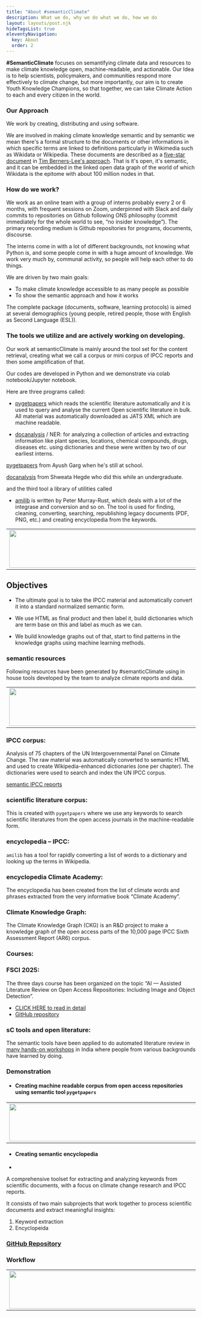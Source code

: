 ```yaml
---
title: "About #semanticClimate"
description: What we do, why we do what we do, how we do
layout: layouts/post.njk
hideTagsList: true
eleventyNavigation:
  key: About
  order: 2
---
```


**#SemanticClimate** focuses on semantifying climate data and resources to make climate knowledge open, machine-readable, and actionable. Our Idea is to help scientists, policymakers, and communities respond more effectively to climate change, but more importantly, our aim is to create Youth Knowledge Champions, so that together, we can take Climate Action to each and every citizen in the world.

### Our Approach

We work by creating, distributing and using software.

We are involved in making climate knowledge semantic and by semantic we mean there's a 
formal structure to the documents or other informations in which specific terms are linked to definitions particularly in Wikimedia such as Wikidata or Wikipedia. These documents are described as a [five-star document](https://en.wikipedia.org/wiki/Linked_data) in [Tim Berners-Lee's approach](https://en.wikipedia.org/wiki/Tim_Berners-Lee). That is it's open, it's semantic, and it can be embedded in the linked open data graph of the world of which Wikidata is the epitome with about 100 million nodes in that. 

### How do we work?

We work as an online team with a group of interns probably every 2 or 6 months, with frequent sessions on Zoom, underpinned with Slack and daily commits to repositories on Github following ONS philosophy (commit immediately for the whole world to see, “no insider knowledge”). The primary recording medium is Github repositories for programs, documents, discourse.

The interns come in with a lot of different backgrounds, not knowing what Python is, and some people come in with a huge amount of knowledge. We work very much by, communal activity, so people will help each other to do things.

We are driven by two main goals:

- To make climate knowledge accessible to as many people as possible
- To show the semantic approach and how it works
  
The complete package (documents, software, learning protocols) is aimed at several demographics (young people, retired people, those with English as Second Language (ESL)). 


### The tools we utilize and are actively working on developing.

Our work at semanticClimate is mainly around the tool set for the content retrieval, creating what we call a corpus or mini corpus of IPCC reports and then some amplification of that. 

Our codes are developed in Python and we demonstrate via colab notebook/Jupyter notebook.

Here are three programs called: 
- [pygetpapers](https://github.com/petermr/pygetpapers) which reads the scientific literature automatically and it is used to query and analyse the current Open scientific literature in bulk. All material was automatically downloaded as JATS XML which are machine readable.  
  
- [docanalysis](https://github.com/petermr/docanalysis) / NER: for analyzing a collection of articles and extracting information like plant species, locations, chemical compounds, drugs, diseases etc. using dictionaries and these were written by two of our earliest interns. 
  
[pygetpapers](https://github.com/petermr/pygetpapers) from Ayush Garg when he's still at school. 

[docanalysis](https://github.com/petermr/docanalysis) from Shweata Hegde who did this while an undergraduate. 

and the third tool a library of utilities called 

- [amilib](https://github.com/petermr/amilib) is written by Peter Murray-Rust, which deals with a lot of the integrase and conversion and so on. The tool is used for finding, cleaning, converting, searching, republishing legacy documents (PDF, PNG, etc.) and creating encyclopedia from the keywords.

<table>
  <tr>
    <td>
      <img src='{{ "/static/img/events_all/semantic_graph.png" | url }}' width="500" height="100">
    </td>
  </tr>
</table>

## Objectives

- The ultimate goal is to take the IPCC material and automatically convert it into a standard normalized semantic form. 

- We use HTML as final product and then label it, build dictionaries which are term base on this and label as much as we can. 

- We build knowledge graphs out of that, start to find patterns in the knowledge graphs using machine learning methods. 

### semantic resources

Following resources have been generated by #semanticClimate using in house tools developed by the team to analyze climate reports and data.

<table>
  <tr>
    <td>
      <img src='{{ "/static/img/events_all/semantic_graph1.png" | url }}' width="500" height="100">
    </td>
  </tr>
</table>

### IPCC corpus: 

Analysis of 75 chapters of the UN Intergovernmental Panel on Climate Change. The raw material was automatically converted to semantic HTML and used to create Wikipedia-enhanced dictionaries (one per chapter). The dictionaries were used to search and index the UN IPCC corpus.

[semantic IPCC reports](https://github.com/petermr/amilib/tree/main/test/resources/ipcc/cleaned_content)

### scientific literature corpus: 

This is created with `pygetpapers` where we use any keywords to search scientific literatures from the open access journals in the machine-readable form.

### encyclopedia – IPCC:

`amilib` has a tool for rapidly converting a list of words to a dictionary and looking up the terms in Wikipedia.

### encyclopedia Climate Academy: 

The encyclopedia has been created from the list of climate words and phrases extracted from the very informative book “Climate Academy”.

### Climate Knowledge Graph: 

The Climate Knowledge Graph (CKG) is an R&D project to make a knowledge graph of the open access parts of the 10,000 page IPCC Sixth Assessment Report (AR6) corpus.

### Courses:

### FSCI 2025: 

The three days course has been organized on the topic “AI — Assisted Literature Review on Open Access Repositories: Including Image and Object Detection”. 
- [CLICK HERE to read in detail](https://semanticclimate.github.io/p/en/events/FSCI2025/)
- [GitHub repository](https://github.com/semanticClimate/assisted-literature-review)

### sC tools and open literature: 

The semantic tools have been applied to do automated literature review in [many hands-on workshops](https://semanticclimate.github.io/p/en/events/) in India where people from various backgrounds have learned by doing. 

### Demonstration

- #### Creating machine readable corpus from open access repositories using semantic tool `pygetpapers`

<table>
  <tr>
    <td>
      <img src='{{ "/static/img/events_all/corpus_workflow.png" | url }}' width="500" height="100">
    </td>
  </tr>
</table>

- #### Creating semantic encyclopedia 
- 
A comprehensive toolset for extracting and analyzing keywords from scientific documents, with a focus on climate change research and IPCC reports.

It consists of two main subprojects that work together to process scientific documents and extract meaningful insights:

1. Keyword extraction
2. Encyclopeida

### [GitHub Repository](https://github.com/semanticClimate/encyclopedia)

### Workflow 

<table>
  <tr>
    <td>
      <img src='{{ "/static/img/events_all/dict_sC.png" | url }}' width="500" height="100">
    </td>
  </tr>
</table>
